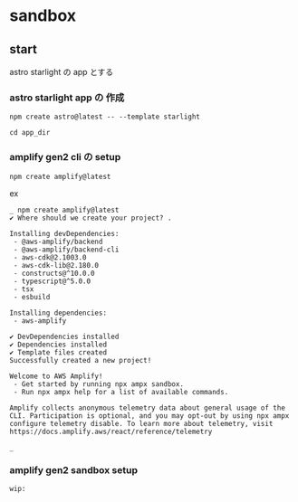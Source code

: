 
# sandbox


## start

astro starlight の app とする


### astro starlight app の 作成

```
npm create astro@latest -- --template starlight
```

```
cd app_dir
```


### amplify gen2 cli の setup

```
npm create amplify@latest
```

ex

```
_ npm create amplify@latest
✔ Where should we create your project? .

Installing devDependencies:
 - @aws-amplify/backend
 - @aws-amplify/backend-cli
 - aws-cdk@2.1003.0
 - aws-cdk-lib@2.180.0
 - constructs@^10.0.0
 - typescript@^5.0.0
 - tsx
 - esbuild

Installing dependencies:
 - aws-amplify

✔ DevDependencies installed
✔ Dependencies installed
✔ Template files created
Successfully created a new project!

Welcome to AWS Amplify!
 - Get started by running npx ampx sandbox.
 - Run npx ampx help for a list of available commands.

Amplify collects anonymous telemetry data about general usage of the CLI. Participation is optional, and you may opt-out by using npx ampx configure telemetry disable. To learn more about telemetry, visit https://docs.amplify.aws/react/reference/telemetry

_
```


### amplify gen2 sandbox setup

```
wip:
```



